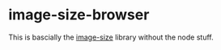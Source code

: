 # image-size-browser

This is bascially the [image-size](https://github.com/image-size/image-size) library without the node stuff.
